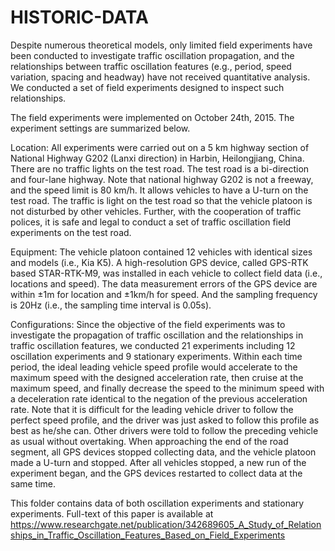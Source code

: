 # HISTORIC-DATA
Despite numerous theoretical models, only limited field experiments have been conducted to investigate traffic oscillation propagation, and the relationships between traffic oscillation features (e.g., period, speed variation, spacing and headway) have not received quantitative analysis. We conducted a set of field experiments designed to inspect such relationships. 

The field experiments were implemented on October 24th, 2015. The experiment settings are summarized below. 

Location: All experiments were carried out on a 5 km highway section of National Highway G202 (Lanxi direction) in Harbin, Heilongjiang, China. There are no traffic lights on the test road. The test road is a bi-direction and four-lane highway. Note that national highway G202 is not a freeway, and the speed limit is 80 km/h. It allows vehicles to have a U-turn on the test road. The traffic is light on the test road so that the vehicle platoon is not disturbed by other vehicles. Further, with the cooperation of traffic polices, it is safe and legal to conduct a set of traffic oscillation field experiments on the test road. 

Equipment: The vehicle platoon contained 12 vehicles with identical sizes and models (i.e., Kia K5). A high-resolution GPS device, called GPS-RTK based STAR-RTK-M9, was installed in each vehicle to collect field data (i.e., locations and speed). The data measurement errors of the GPS device are within ±1m for location and ±1km/h for speed. And the sampling frequency is 20Hz (i.e., the sampling time interval is 0.05s).

Configurations: Since the objective of the field experiments was to investigate the propagation of traffic oscillation and the relationships in traffic oscillation features, we conducted 21 experiments including 12 oscillation experiments and 9 stationary experiments. Within each time period, the ideal leading vehicle speed profile would accelerate to the maximum speed with the designed acceleration rate, then cruise at the maximum speed, and finally decrease the speed to the minimum speed with a deceleration rate identical to the negation of the previous acceleration rate. Note that it is difficult for the leading vehicle driver to follow the perfect speed profile, and the driver was just asked to follow this profile as best as he/she can. Other drivers were told to follow the preceding vehicle as usual without overtaking. When approaching the end of the road segment, all GPS devices stopped collecting data, and the vehicle platoon made a U-turn and stopped. After all vehicles stopped, a new run of the experiment began, and the GPS devices restarted to collect data at the same time.

This folder contains data of both oscillation experiments and stationary experiments. Full-text of this paper is available at https://www.researchgate.net/publication/342689605_A_Study_of_Relationships_in_Traffic_Oscillation_Features_Based_on_Field_Experiments


